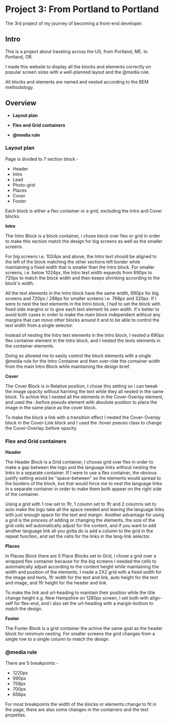 # Project 3: From Portland to Portland

The 3rd project of my journey of becoming a front-end developer.

## Intro

This is a project about traveling across the US, from Portland, ME. to Portland, OR.

I made this website to display all the blocks and elements correctly on popular screen sizes with a well-planned layout and the @media rule.

All blocks and elements are named and nested according to the BEM methodology.

## Overview

* **Layout plan**

* **Flex and Grid containers**

* **@media rule**

### Layout plan

Page is divided to 7 section block -

* Header
* Intro
* Lead
* Photo-grid
* Places
* Cover
* Footer

Each block is either a flex container or a grid, excluding the Intro and Cover blocks.

**Intro**

The Intro Block is a block container, i chose block over flex or grid in order to make this section match the design for big screens as well as the smaller screens.

For big screens i.e. 1024px and above, the Intro text should be aligned to the left of the block matching the other sections left border while maintaining a fixed width that is smaller than the Intro block. For smaller screens, i.e. below 1024px, the Intro text width expands from 690px to 720px to match the block width and then keeps shrinking according to the block's width.

All the text elements in the Intro block have the same width, 690px for big screens and 720px / 288px for smaller screens i.e. 768px and 320px. If I were to nest the text elements in the Intro block, I had to set the block with fixed side margins or to give each text element its own width. It's better to avoid both cases in order to make the main block independent without any margins that can move other blocks around it and to be able to control the text width from a single selector.

Instead of nesting the Intro text elements in the Intro block, I nested a 690px flex container element in the Intro block, and I nested the texts elements in the container elements.

Doing so allowed me to easily control the block elements with a single @media rule for the Intro Container and then over-ride the container width from the main Intro Block while maintaining the design brief.

**Cover**

The Cover Block is in Relative position, I chose this setting so i can tweak the image opacity without harming the text while they all nested in the same block. To achive this I nested all the elements in the Cover-Overlay element, and used the ::before pseudo element with absolute position to place the image in the same place as the cover block.

To make the block a link with a transition effect I nested the Cover-Overlay block in the Cover-Link block and I used the :hover pseuso class to change the Cover-Overlay::before opacity.

### Flex and Grid containers

**Header**

The Header Block is a Grid container, I choose grid over flex in order to make a gap between the logo and the language links without nesting the links in a separate container. If I were to use a flex container, the obvious justify setting would be "space-between" so the elements would spread to the borders of the block, but that would force me to nest the language links in a separate container in order to make them both appear on the right side of the container.

Using a grid with 1 row set to 1fr, 1 column set to 1fr and 2 columns set to auto make the logo take all the space needed and leaving the language links with just enough space for the text and margin. Another advantage for using a grid is the process of adding or changing the elements, the size of the grid cells will automatically adjust for the content, and if you want to add another language link all you gotta do is add a column to the grid in the repeat function, and set the cells for the links in the lang-link selector.

**Places**

In Places Block there are 5 Place Blocks set to Grid, i chose a grid over a wrapped flex container because for the big screens I needed the cells to automatically adjust according to the content height while maintaining the width and position of the elements. I made a 2X2 grid with a fixed width for the image and texts, 1fr width for the text and link, auto height for the text and image, and 1fr height for the header and link.

To make the link and url-heading to maintain their position while the title change height e.g. New Hampshire on 1280px screen, I set both with align-self for flex-end, and I also set the url-heading with a margin-bottom to match the design.

**Footer**

The Footer Block is a grid container the achive the same goal as the header block for minimum nesting. For smaller screens the grid changes from a single row to a single column to match the design.

### @media rule

There are 5 breakpoints -
* 1220px
* 990px
* 758px
* 700px
* 658px

For most breakpoints the width of the blocks or elements change to fit in the page, there are also some changes in the containers and the text propeties.
